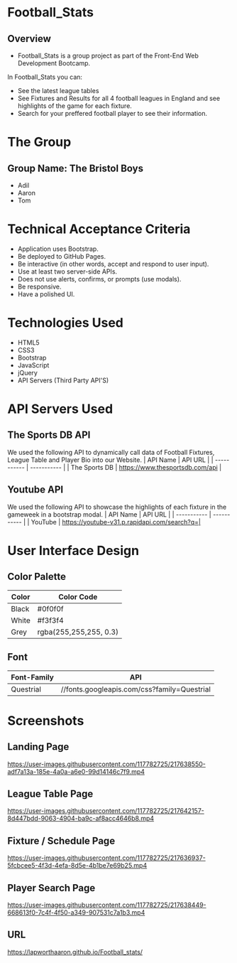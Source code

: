 # Football_Stats
## Overview
* Football_Stats is a group project as part of the Front-End Web Development Bootcamp.

In Football_Stats you can:
* See the latest league tables
* See Fixtures and Results for all 4 football leagues in England and see highlights of the game for each fixture.
*  Search for your preffered football player to see their information. 


# The Group
## Group Name: The Bristol Boys
* Adil
* Aaron
* Tom

# Technical Acceptance Criteria
* Application uses Bootstrap.
* Be deployed to GitHub Pages.
* Be interactive (in other words, accept and respond to user input).
* Use at least two server-side APIs.
* Does not use alerts, confirms, or prompts (use modals).
* Be responsive.
* Have a polished UI.

# Technologies Used
* HTML5
* CSS3 
* Bootstrap
* JavaScript
* jQuery 
* API Servers (Third Party API'S)

# API Servers Used
## The Sports DB API
We used the following API to dynamically call data of Football Fixtures, League Table and Player Bio into our Website.
| API Name    | API URL         |
| ----------- | -----------     |
| The Sports DB       | https://www.thesportsdb.com/api |

## Youtube API
We used the following API to showcase the highlights of each fixture in the gameweek in a bootstrap modal.
| API Name    | API URL         |
| ----------- | -----------         |
| YouTube       | https://youtube-v31.p.rapidapi.com/search?q=|



# User Interface Design
## Color Palette
| Color       | Color Code          |
| ----------- | -----------         |
| Black       | #0f0f0f             |
| White       | #f3f3f4             |
| Grey        | rgba(255,255,255, 0.3)|

## Font 
| Font-Family    | API          |
| ----------- | -----------         |
| Questrial       | //fonts.googleapis.com/css?family=Questrial |




# Screenshots

## Landing Page
https://user-images.githubusercontent.com/117782725/217638550-adf7a13a-185e-4a0a-a6e0-99d14146c7f9.mp4

## League Table Page 
https://user-images.githubusercontent.com/117782725/217642157-8d447bdd-9063-4904-ba9c-af8acc4646b8.mp4


## Fixture / Schedule Page
https://user-images.githubusercontent.com/117782725/217636937-5fcbcee5-4f3d-4efa-8d5e-4b1be7e69b25.mp4


## Player Search Page
https://user-images.githubusercontent.com/117782725/217638449-668613f0-7c4f-4f50-a349-907531c7a1b3.mp4



## URL
https://lapworthaaron.github.io/Football_stats/